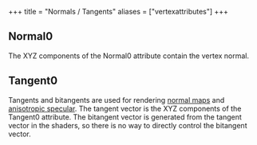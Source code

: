 +++
title = "Normals / Tangents"
aliases = ["vertexattributes"]
+++
## Normal0
The XYZ components of the Normal0 attribute contain the vertex normal. 

## Tangent0
Tangents and bitangents are used for rendering [normal maps](/textures/nor/) and [anisotropic specular](/hair_materials/). The tangent vector is the XYZ components of the Tangent0 attribute. The bitangent vector is generated from the tangent vector in the shaders, so there is no way to directly control the bitangent vector. 